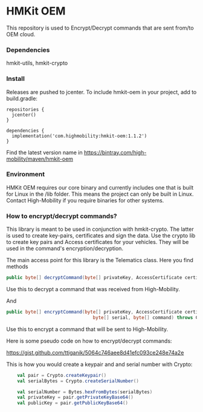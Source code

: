 # HMKit OEM

This repository is used to Encrypt/Decrypt commands that are sent from/to OEM cloud.

### Dependencies

hmkit-utils, hmkit-crypto

### Install

Releases are pushed to jcenter. To include hmkit-oem in your project, add to build.gradle:

```
repositories {
  jcenter()
}

dependencies {
  implementation('com.highmobility:hmkit-oem:1.1.2')
}
```

Find the latest version name in https://bintray.com/high-mobility/maven/hmkit-oem

### Environment

HMKit OEM requires our core binary and currently includes one that is built for Linux in the /lib folder.
This means the project can only be built in Linux. Contact High-Mobility if you require binaries for other
systems.

### How to encrypt/decrypt commands?

This library is meant to be used in conjunction with hmkit-crypto. The latter is used to create key-pairs, certificates and sign the data.
Use the crypto lib to create key pairs and Access certificates for your vehicles. They will be used in the command's encryption/decryption.

The main access point for this library is the Telematics class. Here you find methods

```java
public byte[] decryptCommand(byte[] privateKey, AccessCertificate certificate, byte[] command) throws CryptoException
```

Use this to decrypt a command that was received from High-Mobility.

And

```java
public byte[] encryptCommand(byte[] privateKey, AccessCertificate certificate, byte[] nonce,
                                byte[] serial, byte[] command) throws CryptoException
```

Use this to encrypt a command that will be sent to High-Mobility.

Here is some pseudo code on how to encrypt/decrypt commands:

https://gist.github.com/ttiganik/5064c746aee8d41efc093ce248e74a2e

This is how you would create a keypair and and serial number with Crypto:

```scala
    val pair = Crypto.createKeypair()
    val serialBytes = Crypto.createSerialNumber()

    val serialNumber = Bytes.hexFromBytes(serialBytes)
    val privateKey = pair.getPrivateKeyBase64()
    val publicKey = pair.getPublicKeyBase64()
```
